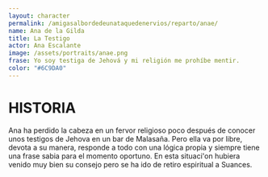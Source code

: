 ```yaml
---
layout: character
permalink: /amigasalbordedeunataquedenervios/reparto/anae/
name: Ana de la Gilda 
title: La Testigo
actor: Ana Escalante
image: /assets/portraits/anae.png
frase: Yo soy testiga de Jehová y mi religión me prohíbe mentir.
color: "#6C9DA0"
---
```


# HISTORIA

Ana ha perdido la cabeza en un fervor religioso poco después de conocer unos testigos de Jehova en un bar de Malasaña. Pero ella va por libre, devota a su manera, responde a todo con una lógica propia y siempre tiene una frase sabia para el momento oportuno. En esta situaci'on hubiera venido muy bien su consejo pero se ha ido de retiro espiritual a Suances.
